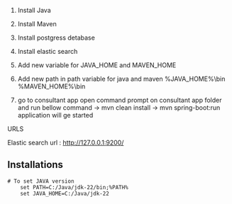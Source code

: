 1. Install Java
2. Install Maven
3. Install postgress detabase
4. Install elastic search
5. Add new variable for JAVA_HOME and MAVEN_HOME
6. Add new path in path variable for java and maven
    %JAVA_HOME%\bin
    %MAVEN_HOME%\bin

7. go to consultant app open command prompt on consultant app folder
    and run bellow command
    -> mvn clean install
    -> mvn spring-boot:run
    application will ge started




URLS

Elastic search url : http://127.0.0.1:9200/


## Installations
    # To set JAVA version 
        set PATH=C:/Java/jdk-22/bin;%PATH%
        set JAVA_HOME=C:/Java/jdk-22